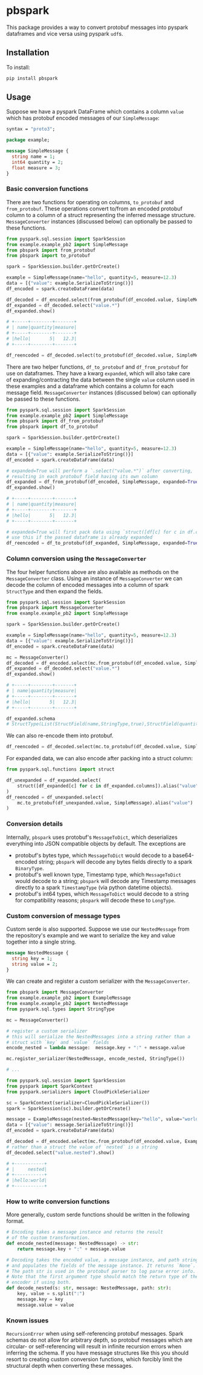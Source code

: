 # pbspark

This package provides a way to convert protobuf messages into pyspark dataframes and vice versa using pyspark `udf`s.

## Installation

To install:

```bash
pip install pbspark
```

## Usage

Suppose we have a pyspark DataFrame which contains a column `value` which has protobuf encoded messages of our `SimpleMessage`:

```protobuf
syntax = "proto3";

package example;

message SimpleMessage {
  string name = 1;
  int64 quantity = 2;
  float measure = 3;
}
```

### Basic conversion functions

There are two functions for operating on columns, `to_protobuf` and `from_protobuf`. These operations convert to/from an encoded protobuf column to a column of a struct representing the inferred message structure. `MessageConverter` instances (discussed below) can optionally be passed to these functions.

```python
from pyspark.sql.session import SparkSession
from example.example_pb2 import SimpleMessage
from pbspark import from_protobuf
from pbspark import to_protobuf

spark = SparkSession.builder.getOrCreate()

example = SimpleMessage(name="hello", quantity=5, measure=12.3)
data = [{"value": example.SerializeToString()}]
df_encoded = spark.createDataFrame(data)

df_decoded = df_encoded.select(from_protobuf(df_encoded.value, SimpleMessage).alias("value"))
df_expanded = df_decoded.select("value.*")
df_expanded.show()

# +-----+--------+-------+
# | name|quantity|measure|
# +-----+--------+-------+
# |hello|       5|   12.3|
# +-----+--------+-------+

df_reencoded = df_decoded.select(to_protobuf(df_decoded.value, SimpleMessage).alias("value"))
```

There are two helper functions, `df_to_protobuf` and `df_from_protobuf` for use on dataframes. They have a kwarg `expanded`, which will also take care of expanding/contracting the data between the single `value` column used in these examples and a dataframe which contains a column for each message field. `MessageConverter` instances (discussed below) can optionally be passed to these functions.

```python
from pyspark.sql.session import SparkSession
from example.example_pb2 import SimpleMessage
from pbspark import df_from_protobuf
from pbspark import df_to_protobuf

spark = SparkSession.builder.getOrCreate()

example = SimpleMessage(name="hello", quantity=5, measure=12.3)
data = [{"value": example.SerializeToString()}]
df_encoded = spark.createDataFrame(data)

# expanded=True will perform a `.select("value.*")` after converting,
# resulting in each protobuf field having its own column
df_expanded = df_from_protobuf(df_encoded, SimpleMessage, expanded=True)
df_expanded.show()

# +-----+--------+-------+
# | name|quantity|measure|
# +-----+--------+-------+
# |hello|       5|   12.3|
# +-----+--------+-------+

# expanded=True will first pack data using `struct([df[c] for c in df.columns])`,
# use this if the passed dataframe is already expanded
df_reencoded = df_to_protobuf(df_expanded, SimpleMessage, expanded=True)
```

### Column conversion using the `MessageConverter`

The four helper functions above are also available as methods on the `MessageConverter` class. Using an instance of `MessageConverter` we can decode the column of encoded messages into a column of spark `StructType` and then expand the fields.

```python
from pyspark.sql.session import SparkSession
from pbspark import MessageConverter
from example.example_pb2 import SimpleMessage

spark = SparkSession.builder.getOrCreate()

example = SimpleMessage(name="hello", quantity=5, measure=12.3)
data = [{"value": example.SerializeToString()}]
df_encoded = spark.createDataFrame(data)

mc = MessageConverter()
df_decoded = df_encoded.select(mc.from_protobuf(df_encoded.value, SimpleMessage).alias("value"))
df_expanded = df_decoded.select("value.*")
df_expanded.show()

# +-----+--------+-------+
# | name|quantity|measure|
# +-----+--------+-------+
# |hello|       5|   12.3|
# +-----+--------+-------+

df_expanded.schema
# StructType(List(StructField(name,StringType,true),StructField(quantity,IntegerType,true),StructField(measure,FloatType,true))
```

We can also re-encode them into protobuf.

```python
df_reencoded = df_decoded.select(mc.to_protobuf(df_decoded.value, SimpleMessage).alias("value"))
```

For expanded data, we can also encode after packing into a struct column:

```python
from pyspark.sql.functions import struct

df_unexpanded = df_expanded.select(
    struct([df_expanded[c] for c in df_expanded.columns]).alias("value")
)
df_reencoded = df_unexpanded.select(
    mc.to_protobuf(df_unexpanded.value, SimpleMessage).alias("value")
)
```

### Conversion details

Internally, `pbspark` uses protobuf's `MessageToDict`, which deserializes everything into JSON compatible objects by default. The exceptions are
* protobuf's bytes type, which `MessageToDict` would decode to a base64-encoded string; `pbspark` will decode any bytes fields directly to a spark `BinaryType`.
* protobuf's well known type, Timestamp type, which `MessageToDict` would decode to a string; `pbspark` will decode any Timestamp messages directly to a spark `TimestampType` (via python datetime objects).
* protobuf's int64 types, which `MessageToDict` would decode to a string for compatibility reasons; `pbspark` will decode these to `LongType`.

### Custom conversion of message types

Custom serde is also supported. Suppose we use our `NestedMessage` from the repository's example and we want to serialize the key and value together into a single string.

```protobuf
message NestedMessage {
  string key = 1;
  string value = 2;
}
```

We can create and register a custom serializer with the `MessageConverter`.

```python
from pbspark import MessageConverter
from example.example_pb2 import ExampleMessage
from example.example_pb2 import NestedMessage
from pyspark.sql.types import StringType

mc = MessageConverter()

# register a custom serializer
# this will serialize the NestedMessages into a string rather than a
# struct with `key` and `value` fields
encode_nested = lambda message:  message.key + ":" + message.value

mc.register_serializer(NestedMessage, encode_nested, StringType())

# ...

from pyspark.sql.session import SparkSession
from pyspark import SparkContext
from pyspark.serializers import CloudPickleSerializer

sc = SparkContext(serializer=CloudPickleSerializer())
spark = SparkSession(sc).builder.getOrCreate()

message = ExampleMessage(nested=NestedMessage(key="hello", value="world"))
data = [{"value": message.SerializeToString()}]
df_encoded = spark.createDataFrame(data)

df_decoded = df_encoded.select(mc.from_protobuf(df_encoded.value, ExampleMessage).alias("value"))
# rather than a struct the value of `nested` is a string
df_decoded.select("value.nested").show()

# +-----------+
# |     nested|
# +-----------+
# |hello:world|
# +-----------+
```

### How to write conversion functions

More generally, custom serde functions should be written in the following format.

```python
# Encoding takes a message instance and returns the result
# of the custom transformation.
def encode_nested(message: NestedMessage) -> str:
    return message.key + ":" + message.value

# Decoding takes the encoded value, a message instance, and path string
# and populates the fields of the message instance. It returns `None`.
# The path str is used in the protobuf parser to log parse error info.
# Note that the first argument type should match the return type of the
# encoder if using both.
def decode_nested(s: str, message: NestedMessage, path: str):
    key, value = s.split(":")
    message.key = key
    message.value = value
```

### Known issues

`RecursionError` when using self-referencing protobuf messages. Spark schemas do not allow for arbitrary depth, so protobuf messages which are circular- or self-referencing will result in infinite recursion errors when inferring the schema. If you have message structures like this you should resort to creating custom conversion functions, which forcibly limit the structural depth when converting these messages.